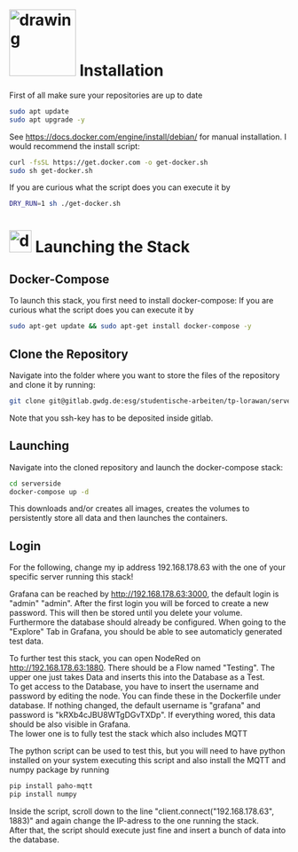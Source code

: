# <img src="https://upload.wikimedia.org/wikipedia/commons/thumb/4/4e/Docker_%28container_engine%29_logo.svg/610px-Docker_%28container_engine%29_logo.svg.png" alt="drawing" width="120"/> Installation 

First of all make sure your repositories are up to date
```bash
sudo apt update
sudo apt upgrade -y
```
See https://docs.docker.com/engine/install/debian/ for manual installation. I would recommend the install script:
```bash
curl -fsSL https://get.docker.com -o get-docker.sh
sudo sh get-docker.sh
```
If you are curious what the script does you can execute it by
```bash
DRY_RUN=1 sh ./get-docker.sh
```

# <img src="https://img.icons8.com/fluency/48/000000/launched-rocket.png" alt="drawing" width="40"/> Launching the Stack
## Docker-Compose
To launch this stack, you first need to install docker-compose:
If you are curious what the script does you can execute it by
```bash
sudo apt-get update && sudo apt-get install docker-compose -y
```

## Clone the Repository
Navigate into the folder where you want to store the files of the repository and clone it by running:
```bash
git clone git@gitlab.gwdg.de:esg/studentische-arbeiten/tp-lorawan/serverside.git
```
Note that you ssh-key has to be deposited inside gitlab.

## Launching
Navigate into the cloned repository and launch the docker-compose stack:
```bash
cd serverside
docker-compose up -d
```
This downloads and/or creates all images, creates the volumes to persistently store all data and then launches the containers.

## Login
For the following, change my ip address 192.168.178.63 with the one of your specific server running this stack!

Grafana can be reached by http://192.168.178.63:3000, the default login is "admin" "admin". After the first login you will be forced to create a new password. This will then be stored until you delete your volume. Furthermore the database should already be configured. When going to the "Explore" Tab in Grafana, you should be able to see automaticly generated test data.

To further test this stack, you can open NodeRed on http://192.168.178.63:1880.
There should be a Flow named "Testing". The upper one just takes Data and inserts this into the Database as a Test.\
 To get access to the Database, you have to insert the username and password by editing the node. You can finde these in the Dockerfile under database. If nothing changed, the default username is "grafana" and password is "kRXb4cJBU8WTgDGvTXDp". If everything wored, this data should be also visible in Grafana.\
The lower one is to fully test the stack which also includes MQTT

The python script can be used to test this, but you will need to have python installed on your system executing this script and also install the MQTT and numpy package by running
```bash
pip install paho-mqtt
pip install numpy
```
Inside the script, scroll down to the line "client.connect("192.168.178.63", 1883)" and again change the IP-adress to the one running the stack.\
After that, the script should execute just fine and insert a bunch of data into the database.
